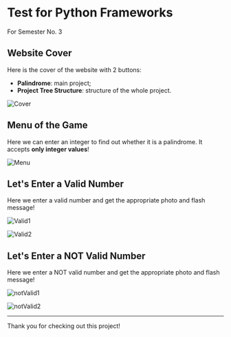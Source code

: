 # Test for Python Frameworks
For Semester No. 3

## Website Cover
Here is the cover of the website with 2 buttons:

- **Palindrome**: main project;
- **Project Tree Structure**: structure of the whole project.

![Cover](../Flask_Khpi/images/cover.png)

## Menu of the Game
Here we can enter an integer to find out whether it is a palindrome. It accepts **only integer values**!

![Menu](../Flask_Khpi/images/menu.png)

## Let's Enter a Valid Number
Here we enter a valid number and get the appropriate photo and flash message!

![Valid1](../Flask_Khpi/images/enter_yes.png)

![Valid2](../Flask_Khpi/images/yep.png)

## Let's Enter a NOT Valid Number
Here we enter a NOT valid number and get the appropriate photo and flash message!

![notValid1](../Flask_Khpi/images/enter_no.png)

![notValid2](../Flask_Khpi/images/nope.png)

---

Thank you for checking out this project!

